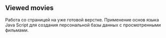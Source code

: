 ## Viewed movies
Работа со страницей на уже готовой верстке. 
Применение основ языка Java Script для создания персональной базы данных с просмотренными фильмами.
